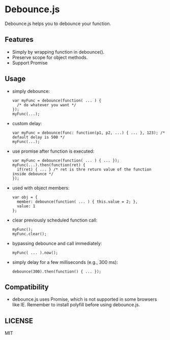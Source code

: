 # Debounce.js

Debounce.js helps you to debounce your function.

## Features

 * Simply by wrapping function in debounce().
 * Preserve scope for object methods.
 * Support Promise

## Usage

 * simply debounce:

    ````
    var myFunc = debounce(function( ... ) {
      /* do whatever you want */
    }); 
    myFunc(...);
    ````


 * custom delay: 

    ````
    var myFunc = debounce(func: function(p1, p2, ...) { ... }, 123); /* default delay is 500 */
    myFunc(...);
    ````

 * use promise after function is executed:

    ````
    var myFunc = debounce(function( ... ) { ... }); 
    myFunc(...).then(function(ret) {
      if(ret) { ... } /* ret is thre return value of the function inside debounce */
    });
    ````

 * used with object members:

    ````
    var obj = {
      member: debounce(function( ... ) { this.value = 2; },
      value: 1
    };
    ````

 * clear previously scheduled function call:

   ````
   myFunc();
   myFunc.clear();
   ````

 * bypassing debounce and call immediately:
   ```
   myFunc( ... ).now();
   ```

 * simply delay for a few milliseconds (e.g., 300 ms):
   ```
   debounce(300).then(function() { ... });
   ```

## Compatibility

 * debounce.js uses Promise, which is not supported in some browsers like IE. Remember to install polyfill before using debounce.js.


## LICENSE

MIT
